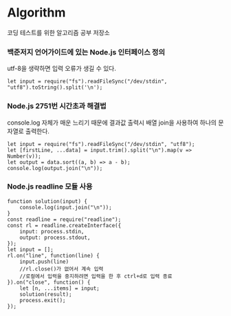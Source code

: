 # Algorithm
코딩 테스트를 위한 알고리즘 공부 저장소

### 백준저지 언어가이드에 있는 Node.js 인터페이스 정의
utf-8을 생략하면 입력 오류가 생길 수 있다.
```
let input = require("fs").readFileSync("/dev/stdin", "utf8").toString().split('\n');
```

### Node.js 2751번 시간초과 해결법
console.log 자체가 매운 느리기 때문에 결과값 출력시 배열 join을 사용하여 하나의 문자열로 출력한다.
```
let input = require("fs").readFileSync("/dev/stdin", "utf8");
let [firstLine, ...data] = input.trim().split("\n").map(v => Number(v));
let output = data.sort((a, b) => a - b);
console.log(output.join("\n"));
```

### Node.js readline 모듈 사용
```
function solution(input) {
    console.log(input.join("\n"));
}
const readline = require("readline");
const rl = readline.createInterface({
    input: process.stdin,
    output: process.stdout,
});
let input = [];
rl.on("line", function(line) {
    input.push(line)
    //rl.close()가 없어서 계속 입력
    //로컬에서 입력을 중지하려면 입력을 한 후 ctrl+d로 입력 종료
}).on("close", function() {
    let [n, ...items] = input;
    solution(result);
    process.exit();
});
```
